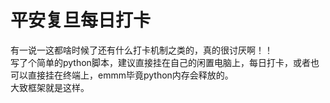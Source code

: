 # 平安复旦每日打卡
有一说一这都啥时候了还有什么打卡机制之类的，真的很讨厌啊！！  
写了个简单的python脚本，建议直接挂在自己的闲置电脑上，每日打卡，或者也可以直接挂在终端上，emmm毕竟python内存会释放的。  
大致框架就是这样。
